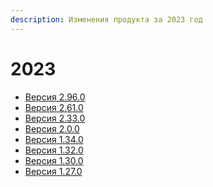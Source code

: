 ```yaml
---
description: Изменения продукта за 2023 год
---
```


# 2023

* [Версия 2.96.0](https://docs.teamstorm.io/release-notes/2023/versiya-2.95.0)
* [Версия 2.61.0](https://docs.teamstorm.io/release-notes/2023/versiya-2.61.0)
* [Версия 2.33.0](https://docs.teamstorm.io/release-notes/2023/versiya-2.33.0)
* [Версия 2.0.0](https://docs.teamstorm.io/release-notes/2023/versiya-2.0.0)
* [Версия 1.34.0](versiya-1.34.0.md)
* [Версия 1.32.0](https://docs.teamstorm.io/release-notes/2023/versiya-1.32.0)
* [Версия 1.30.0](versiya-1.30.0.md)
* [Версия 1.27.0](versiya-1.27.0.md)

####

####

###
